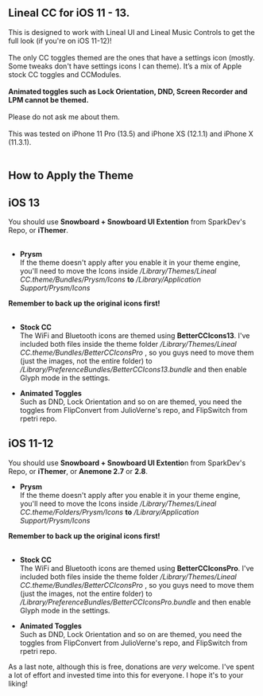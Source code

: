## Lineal CC for iOS 11 - 13.

This is designed to work with Lineal UI and Lineal Music Controls to get the full look (if you're on iOS 11-12)!  
<br>
The only CC toggles themed are the ones that have a settings icon (mostly. Some tweaks don't have settings icons I can theme). It’s a mix of Apple stock CC toggles and CCModules.  
<br>
**Animated toggles such as Lock Orientation, DND, Screen Recorder and LPM cannot be themed.**  
<br>
Please do not ask me about them.  
<br>
This was tested on iPhone 11 Pro (13.5) and iPhone XS (12.1.1) and iPhone X (11.3.1).  
<br>
## How to Apply the Theme
## iOS 13

 You should use **Snowboard + Snowboard UI Extention** from SparkDev's Repo, or **iThemer**.  
<br>
 - **Prysm**  <br>
 If the theme doesn't apply after you enable it in your theme engine, you'll need to move the Icons inside  */Library/Themes/Lineal CC.theme/Bundles/Prysm/Icons*   **to**   */Library/Application Support/Prysm/Icons*  <br>

**Remember to back up the original icons first!**  <br><br>

 - **Stock CC**  <br>
The WiFi and Bluetooth icons are themed using **BetterCCIcons13**. I've included both files inside the theme folder   */Library/Themes/Lineal CC.theme/Bundles/BetterCCIconsPro* , so you guys need to move them (just the images, not the entire folder) to   */Library/PreferenceBundles/BetterCCIcons13.bundle* and then enable Glyph mode in the settings.  <br>


 - **Animated Toggles**  <br>
Such as DND, Lock Orientation and so on are themed, you need the toggles from FlipConvert from JulioVerne's repo, and FlipSwitch from rpetri repo.  <br>


## iOS 11-12

You should use **Snowboard + Snowboard UI Extentio**n from SparkDev's Repo, or **iThemer**, or  **Anemone 2.7** or **2.8**.  <br>

  - **Prysm**  <br>
 If the theme doesn't apply after you enable it in your theme engine, you'll need to move the Icons inside  */Library/Themes/Lineal CC.theme/Folders/Prysm/Icons*   **to**   */Library/Application Support/Prysm/Icons*  <br>

**Remember to back up the original icons first!**  <br><br>

 - **Stock CC**  <br>
The WiFi and Bluetooth icons are themed using **BetterCCIconsPro**. I've included both files inside the theme folder   */Library/Themes/Lineal CC.theme/Bundles/BetterCCIconsPro* , so you guys need to move them (just the images, not the entire folder) to   */Library/PreferenceBundles/BetterCCIconsPro.bundle* and then enable Glyph mode in the settings.  <br>


 - **Animated Toggles**  <br>
Such as DND, Lock Orientation and so on are themed, you need the toggles from FlipConvert from JulioVerne's repo, and FlipSwitch from rpetri repo.  <br>


As a last note, although this is free, donations are *very* welcome. I've spent a lot of effort and invested time into this for everyone. I hope it's to your liking!
